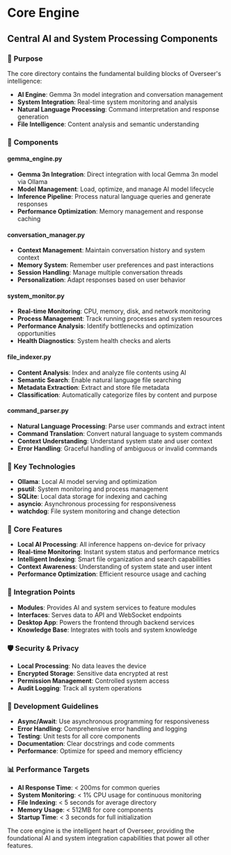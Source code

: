 # Core Engine
## Central AI and System Processing Components

### 🎯 **Purpose**
The core directory contains the fundamental building blocks of Overseer's intelligence:
- **AI Engine**: Gemma 3n model integration and conversation management
- **System Integration**: Real-time system monitoring and analysis
- **Natural Language Processing**: Command interpretation and response generation
- **File Intelligence**: Content analysis and semantic understanding

### 📁 **Components**

#### **gemma_engine.py**
- **Gemma 3n Integration**: Direct integration with local Gemma 3n model via Ollama
- **Model Management**: Load, optimize, and manage AI model lifecycle
- **Inference Pipeline**: Process natural language queries and generate responses
- **Performance Optimization**: Memory management and response caching

#### **conversation_manager.py**
- **Context Management**: Maintain conversation history and system context
- **Memory System**: Remember user preferences and past interactions
- **Session Handling**: Manage multiple conversation threads
- **Personalization**: Adapt responses based on user behavior

#### **system_monitor.py**
- **Real-time Monitoring**: CPU, memory, disk, and network monitoring
- **Process Management**: Track running processes and system resources
- **Performance Analysis**: Identify bottlenecks and optimization opportunities
- **Health Diagnostics**: System health checks and alerts

#### **file_indexer.py**
- **Content Analysis**: Index and analyze file contents using AI
- **Semantic Search**: Enable natural language file searching
- **Metadata Extraction**: Extract and store file metadata
- **Classification**: Automatically categorize files by content and purpose

#### **command_parser.py**
- **Natural Language Processing**: Parse user commands and extract intent
- **Command Translation**: Convert natural language to system commands
- **Context Understanding**: Understand system state and user context
- **Error Handling**: Graceful handling of ambiguous or invalid commands

### 🔧 **Key Technologies**
- **Ollama**: Local AI model serving and optimization
- **psutil**: System monitoring and process management
- **SQLite**: Local data storage for indexing and caching
- **asyncio**: Asynchronous processing for responsiveness
- **watchdog**: File system monitoring and change detection

### 🚀 **Core Features**
- **Local AI Processing**: All inference happens on-device for privacy
- **Real-time Monitoring**: Instant system status and performance metrics
- **Intelligent Indexing**: Smart file organization and search capabilities
- **Context Awareness**: Understanding of system state and user intent
- **Performance Optimization**: Efficient resource usage and caching

### 📡 **Integration Points**
- **Modules**: Provides AI and system services to feature modules
- **Interfaces**: Serves data to API and WebSocket endpoints
- **Desktop App**: Powers the frontend through backend services
- **Knowledge Base**: Integrates with tools and system knowledge

### 🛡️ **Security & Privacy**
- **Local Processing**: No data leaves the device
- **Encrypted Storage**: Sensitive data encrypted at rest
- **Permission Management**: Controlled system access
- **Audit Logging**: Track all system operations

### 🎯 **Development Guidelines**
- **Async/Await**: Use asynchronous programming for responsiveness
- **Error Handling**: Comprehensive error handling and logging
- **Testing**: Unit tests for all core components
- **Documentation**: Clear docstrings and code comments
- **Performance**: Optimize for speed and memory efficiency

### 📊 **Performance Targets**
- **AI Response Time**: < 200ms for common queries
- **System Monitoring**: < 1% CPU usage for continuous monitoring
- **File Indexing**: < 5 seconds for average directory
- **Memory Usage**: < 512MB for core components
- **Startup Time**: < 3 seconds for full initialization

The core engine is the intelligent heart of Overseer, providing the foundational AI and system integration capabilities that power all other features.
